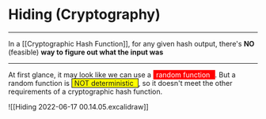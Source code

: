 # Hiding (Cryptography)
___

In a [[Cryptographic Hash Function]], for any given hash output, there's **NO** (feasible) **way to figure out what the input was**

___
At first glance, it may look like we can use a <span style="color: white; background-color: red ; padding-left: 5px; padding-right: 5px; border: 1px solid red;">
random function 
</span>.
But a random function is <span style="background-color: yellow; padding-left: 5px; padding-right: 5px; border: 1px solid black;">
NOT deterministic 
</span>, so it doesn't meet the other requirements of a cryptographic hash function.

![[Hiding 2022-06-17 00.14.05.excalidraw]]